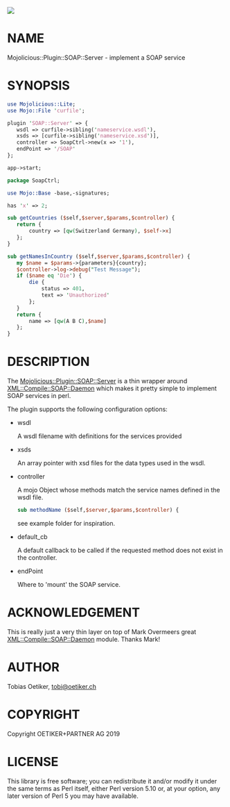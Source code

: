 ![](https://github.com/oposs/mojolicious-plugin-soap-server/workflows/Unit%20Tests/badge.svg?branch=master)

# NAME

Mojolicious::Plugin::SOAP::Server - implement a SOAP service

# SYNOPSIS

```perl
use Mojolicious::Lite;
use Mojo::File 'curfile';

plugin 'SOAP::Server' => {
   wsdl => curfile->sibling('nameservice.wsdl'),
   xsds => [curfile->sibling('nameservice.xsd')],
   controller => SoapCtrl->new(x => '1'),
   endPoint => '/SOAP'
};

app->start;

package SoapCtrl;

use Mojo::Base -base,-signatures;

has 'x' => 2;

sub getCountries ($self,$server,$params,$controller) {
   return {
       country => [qw(Switzerland Germany), $self->x]
   };
}

sub getNamesInCountry ($self,$server,$params,$controller) {
   my $name = $params->{parameters}{country};
   $controller->log->debug("Test Message");
   if ($name eq 'Die') {
       die {
           status => 401,
           text => 'Unauthorized'
       };
   }
   return {
       name => [qw(A B C),$name]
   };
}
```

# DESCRIPTION

The [Mojolicious::Plugin::SOAP::Server](https://metacpan.org/pod/Mojolicious%3A%3APlugin%3A%3ASOAP%3A%3AServer) is a thin wrapper around [XML::Compile::SOAP::Daemon](https://metacpan.org/pod/XML%3A%3ACompile%3A%3ASOAP%3A%3ADaemon) which makes it pretty simple to implement SOAP services in perl.

The plugin supports the following configuration options:

- wsdl

    A wsdl filename with definitions for the services provided

- xsds

    An array pointer with xsd files for the data types used in the wsdl.

- controller

    A mojo Object whose methods match the service names defined in the wsdl file.

    ```perl
    sub methodName ($self,$server,$params,$controller) {
    ```

    see example folder for inspiration.

- default\_cb

    A default callback to be called if the requested method does not exist in the controller.

- endPoint

    Where to 'mount' the SOAP service.

# ACKNOWLEDGEMENT

This is really just a very thin layer on top of Mark Overmeers great [XML::Compile::SOAP::Daemon](https://metacpan.org/pod/XML%3A%3ACompile%3A%3ASOAP%3A%3ADaemon) module. Thanks Mark!

# AUTHOR

Tobias Oetiker, <tobi@oetiker.ch>

# COPYRIGHT

Copyright OETIKER+PARTNER AG 2019

# LICENSE

This library is free software; you can redistribute it and/or modify
it under the same terms as Perl itself, either Perl version 5.10 or,
at your option, any later version of Perl 5 you may have available.
